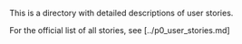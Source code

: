 This is a directory with detailed descriptions of user stories.

For the official list of all stories, see [../p0_user_stories.md]
